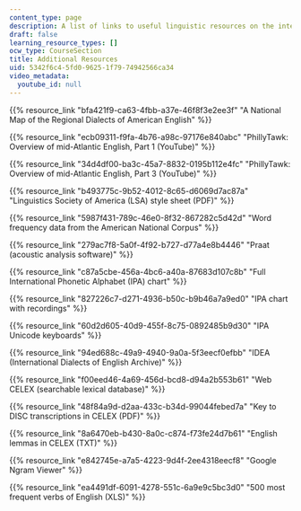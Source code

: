 ```yaml
---
content_type: page
description: A list of links to useful linguistic resources on the internet.
draft: false
learning_resource_types: []
ocw_type: CourseSection
title: Additional Resources
uid: 5342f6c4-5fd0-9625-1f79-74942566ca34
video_metadata:
  youtube_id: null
---
```

{{% resource_link "bfa421f9-ca63-4fbb-a37e-46f8f3e2ee3f" "A National Map of the Regional Dialects of American English" %}} 

{{% resource_link "ecb09311-f9fa-4b76-a98c-97176e840abc" "PhillyTawk: Overview of mid-Atlantic English, Part 1 (YouTube)" %}}

{{% resource_link "34d4df00-ba3c-45a7-8832-0195b112e4fc" "PhillyTawk: Overview of mid-Atlantic English, Part 3 (YouTube)" %}}

{{% resource_link "b493775c-9b52-4012-8c65-d6069d7ac87a" "Linguistics Society of America (LSA) style sheet (PDF)" %}}

{{% resource_link "5987f431-789c-46e0-8f32-867282c5d42d" "Word frequency data from the American National Corpus" %}}

{{% resource_link "279ac7f8-5a0f-4f92-b727-d77a4e8b4446" "Praat (acoustic analysis software)" %}}

{{% resource_link "c87a5cbe-456a-4bc6-a40a-87683d107c8b" "Full International Phonetic Alphabet (IPA) chart" %}}

{{% resource_link "827226c7-d271-4936-b50c-b9b46a7a9ed0" "IPA chart with recordings" %}}

{{% resource_link "60d2d605-40d9-455f-8c75-0892485b9d30" "IPA Unicode keyboards" %}}

{{% resource_link "94ed688c-49a9-4940-9a0a-5f3eecf0efbb" "IDEA (International Dialects of English Archive)" %}}

{{% resource_link "f00eed46-4a69-456d-bcd8-d94a2b553b61" "Web CELEX (searchable lexical database)" %}}

{{% resource_link "48f84a9d-d2aa-433c-b34d-99044febed7a" "Key to DISC transcriptions in CELEX (PDF)" %}}

{{% resource_link "8a6470eb-b430-8a0c-c874-f73fe24d7b61" "English lemmas in CELEX (TXT)" %}}

{{% resource_link "e842745e-a7a5-4223-9d4f-2ee4318eecf8" "Google Ngram Viewer" %}}

{{% resource_link "ea4491df-6091-4278-551c-6a9e9c5bc3d0" "500 most frequent verbs of English (XLS)" %}}